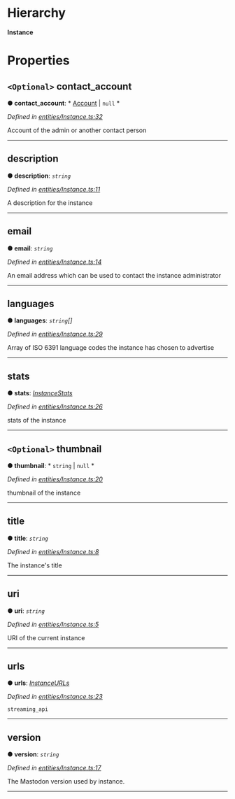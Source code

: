 

# Hierarchy

**Instance**

# Properties

<a id="contact_account"></a>

## `<Optional>` contact_account

**● contact_account**: * [Account](_entities_account_.account.md) &#124; `null`
*

*Defined in [entities/Instance.ts:32](https://github.com/aendrew/core/blob/a43c578/src/entities/Instance.ts#L32)*

Account of the admin or another contact person

___
<a id="description"></a>

##  description

**● description**: *`string`*

*Defined in [entities/Instance.ts:11](https://github.com/aendrew/core/blob/a43c578/src/entities/Instance.ts#L11)*

A description for the instance

___
<a id="email"></a>

##  email

**● email**: *`string`*

*Defined in [entities/Instance.ts:14](https://github.com/aendrew/core/blob/a43c578/src/entities/Instance.ts#L14)*

An email address which can be used to contact the instance administrator

___
<a id="languages"></a>

##  languages

**● languages**: *`string`[]*

*Defined in [entities/Instance.ts:29](https://github.com/aendrew/core/blob/a43c578/src/entities/Instance.ts#L29)*

Array of ISO 6391 language codes the instance has chosen to advertise

___
<a id="stats"></a>

##  stats

**● stats**: *[InstanceStats](_entities_instance_.instancestats.md)*

*Defined in [entities/Instance.ts:26](https://github.com/aendrew/core/blob/a43c578/src/entities/Instance.ts#L26)*

stats of the instance

___
<a id="thumbnail"></a>

## `<Optional>` thumbnail

**● thumbnail**: * `string` &#124; `null`
*

*Defined in [entities/Instance.ts:20](https://github.com/aendrew/core/blob/a43c578/src/entities/Instance.ts#L20)*

thumbnail of the instance

___
<a id="title"></a>

##  title

**● title**: *`string`*

*Defined in [entities/Instance.ts:8](https://github.com/aendrew/core/blob/a43c578/src/entities/Instance.ts#L8)*

The instance's title

___
<a id="uri"></a>

##  uri

**● uri**: *`string`*

*Defined in [entities/Instance.ts:5](https://github.com/aendrew/core/blob/a43c578/src/entities/Instance.ts#L5)*

URI of the current instance

___
<a id="urls"></a>

##  urls

**● urls**: *[InstanceURLs](_entities_instance_.instanceurls.md)*

*Defined in [entities/Instance.ts:23](https://github.com/aendrew/core/blob/a43c578/src/entities/Instance.ts#L23)*

`streaming_api`

___
<a id="version"></a>

##  version

**● version**: *`string`*

*Defined in [entities/Instance.ts:17](https://github.com/aendrew/core/blob/a43c578/src/entities/Instance.ts#L17)*

The Mastodon version used by instance.

___

